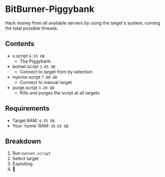 # BitBurner-Piggybank
Hack money from all available servers by using the target's system, running the total possible threads.

## Contents
- x.script `4.55 GB`
  - The Piggybank
- botnet.script `3.05 GB`
  - Connect to target from by selection
- injector.script `7.60 GB`
  - Connect to manual target
- purge.script `3.20 GB`
  - Kills and purges the script at all targets

## Requirements
- Target RAM: `4.55 GB`
- Your 'home' RAM: `10.65 GB`

## Breakdown
1. Run `botnet.script`
2. Select target
3. Exploiting
4. 🤑
